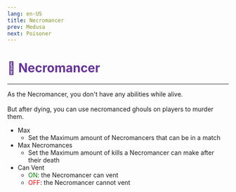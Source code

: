 ```yaml
---
lang: en-US
title: Necromancer
prev: Medusa
next: Poisoner
---
```


# <font color="#663399">🧙 Necromancer</font> <Badge text="Coven" type="tip" vertical="middle"/>
---

As the Necromancer, you don't have any abilities while alive.<br><br>
But after dying, you can use necromanced ghouls on players to murder them.
* Max
  * Set the Maximum amount of Necromancers that can be in a match
* Max Necromances
  * Set the Maximum amount of kills a Necromancer can make after their death
* Can Vent
  * <font color=green>ON</font>: the Necromancer can vent
  * <font color=red>OFF</font>: the Necromancer cannot vent